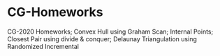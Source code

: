 # CG-Homeworks
CG-2020 Homeworks; Convex Hull using Graham Scan; Internal Points; Closest Pair using divide &amp; conquer; Delaunay Triangulation using Randomized Incremental
